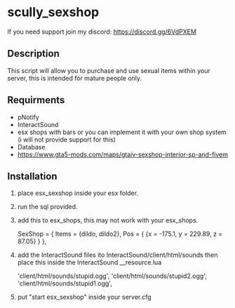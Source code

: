 # scully_sexshop
If you need support join my discord: https://discord.gg/6VdPXEM

## Description
This script will allow you to purchase and use sexual items within your server, this is intended for mature people only.

## Requirments
- pNotify
- InteractSound
- esx shops with bars or you can implement it with your own shop system (i will not provide support for this)
- Database
- https://www.gta5-mods.com/maps/gtaiv-sexshop-interior-sp-and-fivem

## Installation

1) place esx_sexshop inside your esx folder.
2) run the sql provided.
3) add this to esx_shops, this may not work with your esx_shops.

	SexShop = {
        Items = {dildo, dildo2},
        Pos = {
            {x = -175.1,   y = 229.89, z = 87.05}
        }
    },
	
4) add the InteractSound files ito InteractSound/client/html/sounds then place this inside the InteractSound __resource.lua

	'client/html/sounds/stupid.ogg',
	'client/html/sounds/stupid2.ogg',
	'client/html/sounds/stupid1.ogg',
	
5) put "start esx_sexshop" inside your server.cfg
